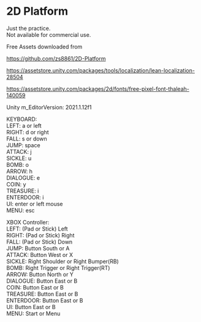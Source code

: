 # 2D Platform
  
Just the practice.  
Not available for commercial use.  
  
Free Assets downloaded from  
  
https://github.com/zs8861/2D-Platform  
  
https://assetstore.unity.com/packages/tools/localization/lean-localization-28504  
  
https://assetstore.unity.com/packages/2d/fonts/free-pixel-font-thaleah-140059  
  
Unity m_EditorVersion:  2021.1.12f1  
  
KEYBOARD:  
LEFT: a or left  
RIGHT: d or right  
FALL: s or down  
JUMP: space  
ATTACK: j  
SICKLE: u  
BOMB: o  
ARROW: h  
DIALOGUE: e  
COIN: y  
TREASURE: i  
ENTERDOOR: i  
UI: enter or left mouse  
MENU: esc  
  
XBOX Controller:  
LEFT: (Pad or Stick) Left  
RIGHT: (Pad or Stick) Right  
FALL:  (Pad or Stick) Down  
JUMP: Button South or A  
ATTACK: Button West or X  
SICKLE: Right Shoulder or Right Bumper(RB)  
BOMB: Right Trigger or Right Trigger(RT)  
ARROW:  Button North or Y  
DIALOGUE: Button East or B  
COIN: Button East or B  
TREASURE: Button East or B  
ENTERDOOR: Button East or B  
UI: Button East or B  
MENU: Start or Menu  

  